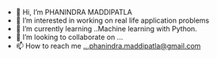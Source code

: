 - 👋 Hi, I’m PHANINDRA MADDIPATLA
- 👀 I’m interested in working on real life application problems
- 🌱 I’m currently learning ..Machine learning with Python.
- 💞️ I’m looking to collaborate on ...
- 📫 How to reach me ...phanindra.maddipatla@gmail.com

<!---
phani06041/phani06041 is a ✨ special ✨ repository because its `README.md` (this file) appears on your GitHub profile.
You can click the Preview link to take a look at your changes.
--->

